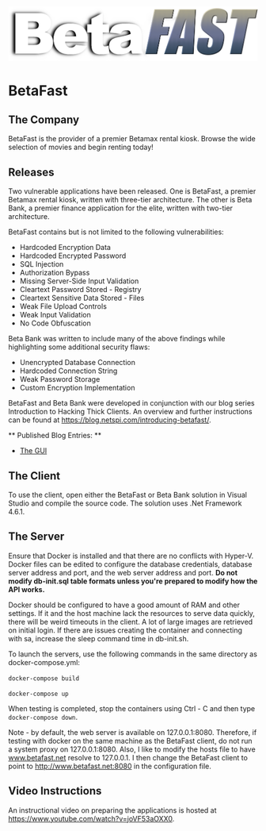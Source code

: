 ![Image of BetaFast](https://github.com/NetSPI/BetaFast/blob/master/docs/images/betafast-logo.png)
# BetaFast
## The Company
BetaFast is the provider of a premier Betamax rental kiosk. Browse the wide selection of movies and begin renting today!

## Releases
Two vulnerable applications have been released. One is BetaFast, a premier Betamax rental kiosk, written with three-tier architecture. The other is Beta Bank, a premier finance application for the elite, written with two-tier architecture.

BetaFast contains but is not limited to the following vulnerabilities:
* Hardcoded Encryption Data
* Hardcoded Encrypted Password
* SQL Injection
* Authorization Bypass
* Missing Server-Side Input Validation
* Cleartext Password Stored - Registry
* Cleartext Sensitive Data Stored - Files
* Weak File Upload Controls
* Weak Input Validation
* No Code Obfuscation

Beta Bank was written to include many of the above findings while highlighting some additional security flaws:
* Unencrypted Database Connection
* Hardcoded Connection String
* Weak Password Storage
* Custom Encryption Implementation

BetaFast and Beta Bank were developed in conjunction with our blog series Introduction to Hacking Thick Clients. An overview and further instructions can be found at https://blog.netspi.com/introducing-betafast/.

** Published Blog Entries: **
* [The GUI](https://blog.netspi.com/introduction-to-hacking-thick-clients-part-1-the-gui/)

## The Client
To use the client, open either the BetaFast or Beta Bank solution in Visual Studio and compile the source code. The solution uses .Net Framework 4.6.1.

## The Server
Ensure that Docker is installed and that there are no conflicts with Hyper-V. Docker files can be edited to configure the database credentials, database server address and port, and the web server address and port. **Do not modify db-init.sql table formats unless you're prepared to modify how the API works.**

Docker should be configured to have a good amount of RAM and other settings. If it and the host machine lack the resources to serve data quickly, there will be weird timeouts in the client. A lot of large images are retrieved on initial login. If there are issues creating the container and connecting with sa, increase the sleep command time in db-init.sh.

To launch the servers, use the following commands in the same directory as docker-compose.yml:

```docker-compose build```

```docker-compose up```

When testing is completed, stop the containers using Ctrl - C and then type `docker-compose down`.

Note - by default, the web server is available on 127.0.0.1:8080. Therefore, if testing with docker on the same machine as the BetaFast client, do not run a system proxy on 127.0.0.1:8080. Also, I like to modify the hosts file to have www.betafast.net resolve to 127.0.0.1. I then change the BetaFast client to point to http://www.betafast.net:8080 in the configuration file.

## Video Instructions
An instructional video on preparing the applications is hosted at https://www.youtube.com/watch?v=joVF53aOXX0.